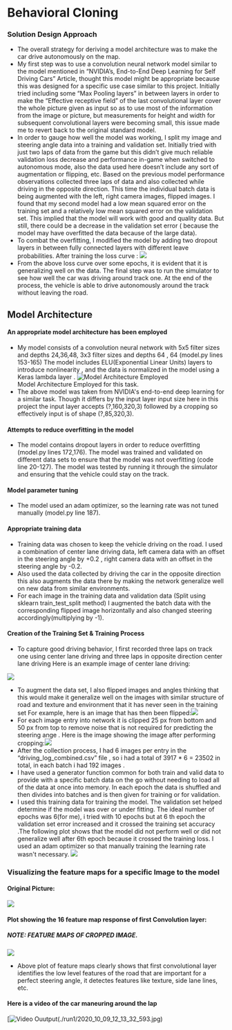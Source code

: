 # Behavioral Cloning 
### Solution Design Approach
* The overall strategy for deriving a model architecture was to make the car drive autonomously on the map.
* My first step was to use a convolution neural network model similar to the model mentioned in “NVIDIA’s, End-to-End Deep Learning for Self Driving Cars” Article, thought this model might be appropriate because this was designed for a specific use case similar to this project. Initially tried including some “Max Pooling layers” in between layers in order to make the “Effective receptive field” of the last convolutional layer cover the whole picture given as input so as to use most of the information from the image or picture, but measurements for height and width for subsequent convolutional layers were becoming small, this issue made me to revert back to the original standard model.
* In order to gauge how well the model was working, I split my image and steering angle data into a training and validation set. Initially tried with just two laps of data from the game but this didn’t give much reliable validation loss decrease and performance in-game when switched to autonomous mode, also the data used here doesn’t include any sort of augmentation or flipping, etc. Based on the previous model performance observations collected three laps of data and also collected while driving in the opposite direction. This time the individual batch data is being augmented with the left, right camera images, flipped images. I found that my second model had a low mean squared error on the training set and a relatively low mean squared error on the validation set. This implied that the model will work with good and quality data. But still, there could be a decrease in the validation set error ( because the model may have overfitted the data because of the large data).
* To combat the overfitting, I modified the model by adding two dropout layers in between fully connected layers with different leave probabilities. After training the loss curve :
![](./plot_of_loss.png)
* From the above loss curve over some epochs, it is evident that it is generalizing well on the data. The final step was to run the simulator to see how well the car was driving around track one. At the end of the process, the vehicle is able to drive autonomously around the track without leaving the road.
## Model Architecture
#### An appropriate model architecture has been employed
* My model consists of a convolution neural network with 5x5 filter sizes and depths 24,36,48, 3x3 filter sizes and depths 64 , 64 (model.py lines 153-165)
The model includes ELU(Exponential Linear Units) layers to introduce nonlinearity , and the data is normalized in the model using a Keras lambda layer .
![Model Architecture Employed ](https://developer.nvidia.com/blog/parallelforall/wp-content/uploads/2016/08/cnn-architecture-624x890.png)                    
 Model Architecture Employed for this task.
* The above model was taken from NVIDIA's end-to-end deep learning for a similar task. Though it differs by the input layer input size here in this project the input layer accepts (?,160,320,3) followed by a cropping so effectively input is of shape (?,85,320,3).
#### Attempts to reduce overfitting in the model
* The model contains dropout layers in order to reduce overfitting (model.py lines 172,176).
The model was trained and validated on different data sets to ensure that the model was not overfitting (code line 20-127). The model was tested by running it through the simulator and ensuring that the vehicle could stay on the track.
#### Model parameter tuning
* The model used an adam optimizer, so the learning rate was not tuned manually (model.py line 187).
#### Appropriate training data
* Training data was chosen to keep the vehicle driving on the road. I used a combination of center lane driving data, left camera data with an offset in the steering angle by +0.2 , right camera data with an offset in the steering angle by -0.2.
* Also used the data collected by driving the car in the opposite direction this also augments the data there by making the network generalize well on new data from similar environments.
* For each image in the training data and validation data (Split using sklearn train_test_split method) I augmented the batch data with the corresponding flipped image horizontally and also changed steering accordingly(multiplying by -1).
#### Creation of the Training Set & Training Process
* To capture good driving behavior, I first recorded three laps on track one using center lane driving and three laps in opposite direction center lane driving  Here is an example image of center lane driving:

![](./data_for_writeup/original_before_clip1.png)

* To augment the data set, I also flipped images and angles thinking that this would make it generalize well on the images with similar structure of road and texture and environment that it has never seen in the training set For example, here is an image that has then been flipped:![](./data_for_writeup/flip_image1.png)
* For each image entry into network it is clipped 25 px from bottom and 50 px from top to remove noise that is not required for predicting the steering ange . Here is the image showing the image after performing cropping:![](./data_for_writeup/output_cropping.png)
* After the collection process, I had 6 images per entry in the “driving_log_combined.csv” file , so i had a total of 3917 * 6 = 23502 in total, in each batch i had 192 images .
* I have used a generator function common for both train and valid data to provide with a specific batch data on the go without needing to load all of the data at once into memory. In each epoch the data is shuffled and then divides into batches and is then given for training or for validation.
* I used this training data for training the model. The validation set helped determine if the model was over or under fitting. The ideal number of epochs was 6(for me), i tried with 10 epochs but at 6 th epoch the validation set error increased and it crossed the training set accuracy .The following plot shows that the model did not perform well or did not generalize well after 6th epoch because it crossed the training loss. I used an adam optimizer so that manually training the learning rate wasn't necessary.
![](./data_for_writeup/plt_more_data_model_changed_early_stopping_not.png)

### Visualizing the feature maps for a specific Image to the model

#### Original Picture:
![](./data_for_writeup/original_feature_map_img.png)
#### Plot showing the 16 feature map response of first Convolution layer:
##### NOTE: FEATURE MAPS OF CROPPED IMAGE.
![](./data_for_writeup/feature_maps_conv_1.png)
* Above plot of feature maps clearly shows that first convolutional layer identifies the low level features of the road that are important for a perfect steering angle, it detectes features like texture, side lane lines, etc.
 
#### Here is a video of the car maneuring around the lap 
[![Video Ouutput(./run1/2020_10_09_12_13_32_593.jpg)](https://youtu.be/0ILeNh6LE4Q)
